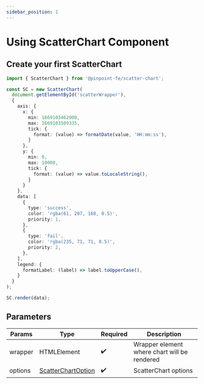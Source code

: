 ```yaml
---
sidebar_position: 1
---
```


# Using ScatterChart Component

## Create your first ScatterChart

```typescript title="Create ScatterChart"
import { ScatterChart } from '@pinpoint-fe/scatter-chart';

const SC = new ScatterChart(
  document.getElementById('scatterWrapper'), 
  {
    axis: {
      x: {
        min: 1669103462000,
        max: 1669103509335,
        tick: {
          format: (value) => formatDate(value, 'HH:mm:ss'),
        }
      },
      y: {
        min: 0,
        max: 10000,
        tick: {
          format: (value) => value.toLocaleString(),
        }
      }
    },
    data: [
      {
        type: 'success',
        color: 'rgba(61, 207, 168, 0.5)',
        priority: 1,
      },
      {
        type: 'fail',
        color: 'rgba(235, 71, 71, 0.5)',
        priority: 2,
      },
    ],
    legend: {
      formatLabel: (label) => label.toUpperCase(),
    }
  }
);

SC.render(data);
```

## Parameters

| Params | Type | Required | Description |
| --- | --- | --- | --- |
| wrapper | HTMLElement | ✔️ | Wrapper element where chart will be rendered |
| options | <a href="/scatterchart/guide/options">ScatterChartOption</a> | ✔️ | ScatterChart options |
